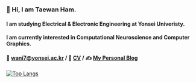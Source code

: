  

<!--
**wani-ham/wani-ham** is a ✨ _special_ ✨ repository because its `README.md` (this file) appears on your GitHub profile.

Here are some ideas to get you started:

- 🔭 I’m currently working on ...
- 🌱 I’m currently learning ...
- 👯 I’m looking to collaborate on ...
- 🤔 I’m looking for help with ...
- 💬 Ask me about ...
- 📫 How to reach me: ...
- 😄 Pronouns: ...
- ⚡ Fun fact: ...
-->

### 👋 Hi, I am Taewan Ham.
#### I am studying Electrical & Electronic Engineering at Yonsei Univeristy.
#### I am currently interested in Computational Neuroscience and Computer Graphics.
#### 📧 wani7@yonsei.ac.kr / 🌱 [CV](https://tayham.notion.site/Tay-T-Ham-581e32d5aa08460aaf86ea6c8b87c27a) / ✍️ [My Personal Blog](https://blog.naver.com/waniham)
####
[![Top Langs](https://github-readme-stats.vercel.app/api/top-langs/?username=wani-ham&layout=compact)](https://github.com/anuraghazra/github-readme-stats)
